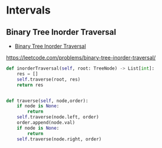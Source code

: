 # Intervals

## Binary Tree Inorder Traversal

+ [Binary Tree Inorder Traversal](#binary-tree-inorder-traversal)

https://leetcode.com/problems/binary-tree-inorder-traversal/

``` python
def inorderTraversal(self, root: TreeNode) -> List[int]:
    res = []
    self.traverse(root, res)
    return res


def traverse(self, node,order):
    if node is None:
        return
    self.traverse(node.left, order)
    order.append(node.val)
    if node is None:
        return
    self.traverse(node.right, order)
```